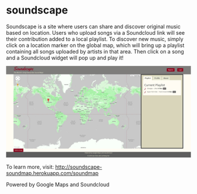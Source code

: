 soundscape
==========

Soundscape is a site where users can share and discover original music based on location. Users who upload songs via a Soundcloud link will see their contribution added to a local playlist. To discover new music, simply click on a location marker on the global map, which will bring up a playlist containing all songs uploaded by artists in that area. Then click on a song and a Soundcloud widget will pop up and play it!

![SCREENSHOT](homepage.jpg?raw=true)

To learn more, visit: http://soundscape-soundmap.herokuapp.com/soundmap

Powered by Google Maps and Soundcloud
